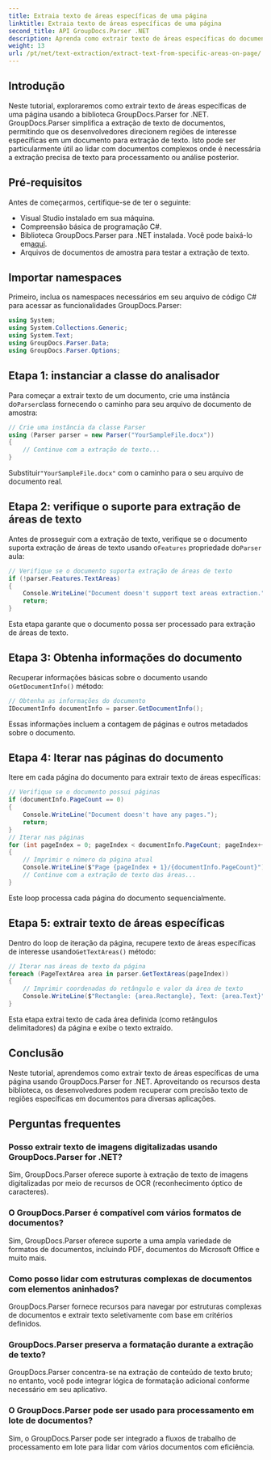 ```yaml
---
title: Extraia texto de áreas específicas de uma página
linktitle: Extraia texto de áreas específicas de uma página
second_title: API GroupDocs.Parser .NET
description: Aprenda como extrair texto de áreas específicas do documento usando GroupDocs.Parser for .NET. Extração de texto direcionada e precisa para suas aplicações.
weight: 13
url: /pt/net/text-extraction/extract-text-from-specific-areas-on-page/
---
```

## Introdução
Neste tutorial, exploraremos como extrair texto de áreas específicas de uma página usando a biblioteca GroupDocs.Parser for .NET. GroupDocs.Parser simplifica a extração de texto de documentos, permitindo que os desenvolvedores direcionem regiões de interesse específicas em um documento para extração de texto. Isto pode ser particularmente útil ao lidar com documentos complexos onde é necessária a extração precisa de texto para processamento ou análise posterior.
## Pré-requisitos
Antes de começarmos, certifique-se de ter o seguinte:
- Visual Studio instalado em sua máquina.
- Compreensão básica de programação C#.
- Biblioteca GroupDocs.Parser para .NET instalada. Você pode baixá-lo em[aqui](https://releases.groupdocs.com/parser/net/).
- Arquivos de documentos de amostra para testar a extração de texto.
## Importar namespaces
Primeiro, inclua os namespaces necessários em seu arquivo de código C# para acessar as funcionalidades GroupDocs.Parser:
```csharp
using System;
using System.Collections.Generic;
using System.Text;
using GroupDocs.Parser.Data;
using GroupDocs.Parser.Options;
```
## Etapa 1: instanciar a classe do analisador
 Para começar a extrair texto de um documento, crie uma instância do`Parser`class fornecendo o caminho para seu arquivo de documento de amostra:
```csharp
// Crie uma instância da classe Parser
using (Parser parser = new Parser("YourSampleFile.docx"))
{
    // Continue com a extração de texto...
}
```
 Substituir`"YourSampleFile.docx"` com o caminho para o seu arquivo de documento real.
## Etapa 2: verifique o suporte para extração de áreas de texto
 Antes de prosseguir com a extração de texto, verifique se o documento suporta extração de áreas de texto usando o`Features` propriedade do`Parser` aula:
```csharp
// Verifique se o documento suporta extração de áreas de texto
if (!parser.Features.TextAreas)
{
    Console.WriteLine("Document doesn't support text areas extraction.");
    return;
}
```
Esta etapa garante que o documento possa ser processado para extração de áreas de texto.
## Etapa 3: Obtenha informações do documento
 Recuperar informações básicas sobre o documento usando o`GetDocumentInfo()` método:
```csharp
// Obtenha as informações do documento
IDocumentInfo documentInfo = parser.GetDocumentInfo();
```
Essas informações incluem a contagem de páginas e outros metadados sobre o documento.
## Etapa 4: Iterar nas páginas do documento
Itere em cada página do documento para extrair texto de áreas específicas:
```csharp
// Verifique se o documento possui páginas
if (documentInfo.PageCount == 0)
{
    Console.WriteLine("Document doesn't have any pages.");
    return;
}
// Iterar nas páginas
for (int pageIndex = 0; pageIndex < documentInfo.PageCount; pageIndex++)
{
    // Imprimir o número da página atual
    Console.WriteLine($"Page {pageIndex + 1}/{documentInfo.PageCount}");
    // Continue com a extração de texto das áreas...
}
```
Este loop processa cada página do documento sequencialmente.
## Etapa 5: extrair texto de áreas específicas
Dentro do loop de iteração da página, recupere texto de áreas específicas de interesse usando`GetTextAreas()` método:
```csharp
// Iterar nas áreas de texto da página
foreach (PageTextArea area in parser.GetTextAreas(pageIndex))
{
    // Imprimir coordenadas do retângulo e valor da área de texto
    Console.WriteLine($"Rectangle: {area.Rectangle}, Text: {area.Text}");
}
```
Esta etapa extrai texto de cada área definida (como retângulos delimitadores) da página e exibe o texto extraído.
## Conclusão
Neste tutorial, aprendemos como extrair texto de áreas específicas de uma página usando GroupDocs.Parser for .NET. Aproveitando os recursos desta biblioteca, os desenvolvedores podem recuperar com precisão texto de regiões específicas em documentos para diversas aplicações.

## Perguntas frequentes
### Posso extrair texto de imagens digitalizadas usando GroupDocs.Parser for .NET?
Sim, GroupDocs.Parser oferece suporte à extração de texto de imagens digitalizadas por meio de recursos de OCR (reconhecimento óptico de caracteres).
### O GroupDocs.Parser é compatível com vários formatos de documentos?
Sim, GroupDocs.Parser oferece suporte a uma ampla variedade de formatos de documentos, incluindo PDF, documentos do Microsoft Office e muito mais.
### Como posso lidar com estruturas complexas de documentos com elementos aninhados?
GroupDocs.Parser fornece recursos para navegar por estruturas complexas de documentos e extrair texto seletivamente com base em critérios definidos.
### GroupDocs.Parser preserva a formatação durante a extração de texto?
GroupDocs.Parser concentra-se na extração de conteúdo de texto bruto; no entanto, você pode integrar lógica de formatação adicional conforme necessário em seu aplicativo.
### O GroupDocs.Parser pode ser usado para processamento em lote de documentos?
Sim, o GroupDocs.Parser pode ser integrado a fluxos de trabalho de processamento em lote para lidar com vários documentos com eficiência.